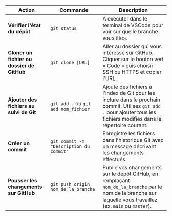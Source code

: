 | Action                                      | Commande                               | Description |
|---------------------------------------------|----------------------------------------|-------------|
| **Vérifier l'état du dépôt**                | `git status`                           | À exécuter dans le terminal de VSCode pour voir sur quelle branche vous êtes. |
| **Cloner un fichier ou dossier de GitHub**  | `git clone [URL]`                      | Aller au dossier qui vous intéresse sur GitHub. Cliquer sur le bouton vert « Code » puis choisir SSH ou HTTPS et copier l'URL. |
| **Ajouter des fichiers au suivi de Git**    | `git add .` ou `git add nom_fichier`   | Ajoute des fichiers à l'index de Git pour les inclure dans le prochain commit. Utilisez `git add .` pour ajouter tous les fichiers modifiés dans le répertoire courant. |
| **Créer un commit**                         | `git commit -m "Description du commit"`| Enregistre les fichiers dans l'historique Git avec un message décrivant les changements effectués. |
| **Pousser les changements sur GitHub**      | `git push origin nom_de_la_branche`    | Publie vos changements sur le dépôt GitHub, en remplaçant `nom_de_la_branche` par le nom de la branche sur laquelle vous travaillez (ex. `main` ou `master`). |
